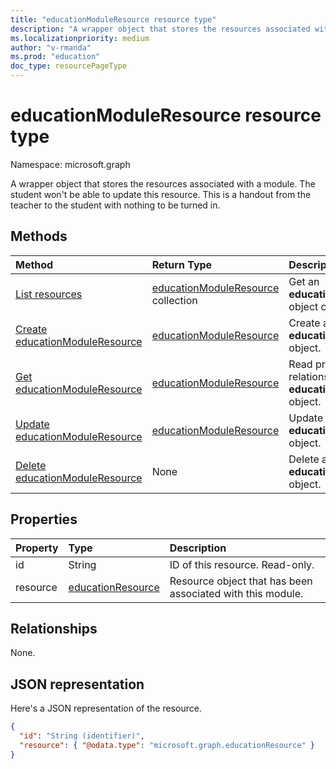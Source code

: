 ```yaml
---
title: "educationModuleResource resource type"
description: "A wrapper object that stores the resources associated with a module."
ms.localizationpriority: medium
author: "v-rmanda"
ms.prod: "education"
doc_type: resourcePageType
---
```


# educationModuleResource resource type

Namespace: microsoft.graph

A wrapper object that stores the resources associated with a module. The student won't be able to update this resource. This is a handout from the teacher to the student with nothing to be turned in.

## Methods

| Method                                                                     | Return Type                                                      | Description                                                                 |
| :------------------------------------------------------------------------- | :--------------------------------------------------------------- | :-------------------------------------------------------------------------- |
| [List resources](../api/educationmodule-list-resources.md)                 | [educationModuleResource](educationmoduleresource.md) collection | Get an **educationModuleResource** object collection.                       |
| [Create educationModuleResource](../api/educationmodule-post-resources.md) | [educationModuleResource](educationmoduleresource.md)            | Create and return an **educationModuleResource** object.                    |
| [Get educationModuleResource](../api/educationmoduleresource-get.md)       | [educationModuleResource](educationmoduleresource.md)            | Read properties and relationships of an **educationModuleResource** object. |
| [Update educationModuleResource](../api/educationmoduleresource-update.md) | [educationModuleResource](educationmoduleresource.md)            | Update an **educationModuleResource** object.                               |
| [Delete educationModuleResource](../api/educationmoduleresource-delete.md) | None                                                             | Delete an **educationModuleResource** object.                               |

## Properties

| Property | Type                                      | Description                                                |
| :------- | :---------------------------------------- | :--------------------------------------------------------- |
| id       | String                                    | ID of this resource. Read-only.                            |
| resource | [educationResource](educationresource.md) | Resource object that has been associated with this module. |

## Relationships

None.

## JSON representation

Here's a JSON representation of the resource.

<!-- {
  "blockType": "resource",
  "optionalProperties": [

  ],
  "@odata.type": "microsoft.graph.educationModuleResource"
}-->

```json
{
  "id": "String (identifier)",
  "resource": { "@odata.type": "microsoft.graph.educationResource" }
}
```
